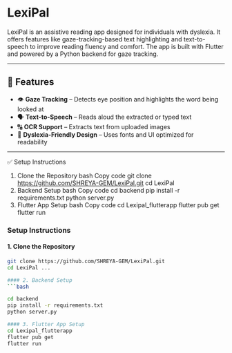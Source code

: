 # LexiPal

LexiPal is an assistive reading app designed for individuals with dyslexia. It offers features like gaze-tracking-based text highlighting and text-to-speech to improve reading fluency and comfort. The app is built with Flutter and powered by a Python backend for gaze tracking.

---

## 🧠 Features

- 👁️ **Gaze Tracking** – Detects eye position and highlights the word being looked at
- 🗣️ **Text-to-Speech** – Reads aloud the extracted or typed text
- 🔠 **OCR Support** – Extracts text from uploaded images
- 🧩 **Dyslexia-Friendly Design** – Uses fonts and UI optimized for readability

---
✅ Setup Instructions
1. Clone the Repository
bash
Copy code
git clone https://github.com/SHREYA-GEM/LexiPal.git
cd LexiPal
2. Backend Setup
bash
Copy code
cd backend
pip install -r requirements.txt
python server.py
3. Flutter App Setup
bash
Copy code
cd Lexipal_flutterapp
flutter pub get
flutter run
###  Setup Instructions

#### 1. Clone the Repository

```bash
git clone https://github.com/SHREYA-GEM/LexiPal.git
cd LexiPal ...

#### 2. Backend Setup
```bash

cd backend
pip install -r requirements.txt
python server.py

#### 3. Flutter App Setup
cd Lexipal_flutterapp
flutter pub get
flutter run

